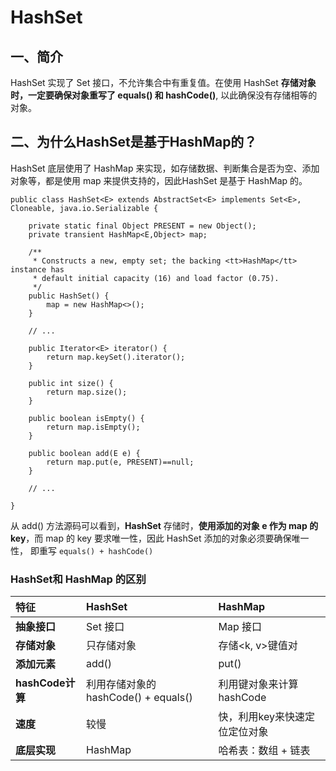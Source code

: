 # HashSet
## 一、简介
HashSet 实现了 Set 接口，不允许集合中有重复值。在使用 HashSet **存储对象时，一定要确保对象重写了 equals() 和 hashCode()**, 以此确保没有存储相等的对象。

## 二、为什么HashSet是基于HashMap的？
HashSet 底层使用了 HashMap 来实现，如存储数据、判断集合是否为空、添加对象等，都是使用 map 来提供支持的，因此HashSet 是基于 HashMap 的。
```
public class HashSet<E> extends AbstractSet<E> implements Set<E>, Cloneable, java.io.Serializable {

    private static final Object PRESENT = new Object();
    private transient HashMap<E,Object> map;

    /**
     * Constructs a new, empty set; the backing <tt>HashMap</tt> instance has
     * default initial capacity (16) and load factor (0.75).
     */
    public HashSet() {
        map = new HashMap<>();
    }

    // ...

    public Iterator<E> iterator() {
        return map.keySet().iterator();
    }

    public int size() {
        return map.size();
    }

    public boolean isEmpty() {
        return map.isEmpty();
    }

    public boolean add(E e) {
        return map.put(e, PRESENT)==null;
    }

    // ...

}
```
从 add() 方法源码可以看到，**HashSet** 存储时，**使用添加的对象 e 作为 map 的 key**，而 map 的 key 要求唯一性，因此 HashSet 添加的对象必须要确保唯一性，
即重写 `equals() + hashCode()`

### HashSet和 HashMap 的区别
| **特征** | **HashSet** | **HashMap** |
| :--- | :--- | :--- |
| **抽象接口** | Set 接口 | Map 接口 |
| **存储对象** | 只存储对象 | 存储<k, v>键值对 |
| **添加元素** | add() | put() |
| **hashCode计算** | 利用存储对象的hashCode() + equals() | 利用键对象来计算hashCode |
| **速度** | 较慢 | 快，利用key来快速定位定位对象 |
| **底层实现** | HashMap | 哈希表：数组 + 链表 |